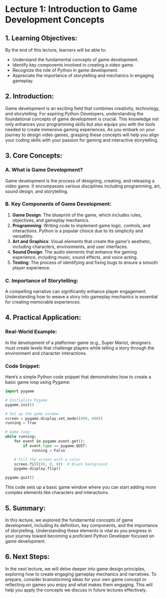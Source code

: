 # Lecture 1: Introduction to Game Development Concepts

## 1. Learning Objectives:
By the end of this lecture, learners will be able to:
- Understand the fundamental concepts of game development.
- Identify key components involved in creating a video game.
- Recognize the role of Python in game development.
- Appreciate the importance of storytelling and mechanics in engaging gameplay.

## 2. Introduction:
Game development is an exciting field that combines creativity, technology, and storytelling. For aspiring Python Developers, understanding the foundational concepts of game development is crucial. This knowledge not only enhances your programming skills but also equips you with the tools needed to create immersive gaming experiences. As you embark on your journey to design video games, grasping these concepts will help you align your coding skills with your passion for gaming and interactive storytelling.

## 3. Core Concepts:
### A. What is Game Development?
Game development is the process of designing, creating, and releasing a video game. It encompasses various disciplines including programming, art, sound design, and storytelling.

### B. Key Components of Game Development:
1. **Game Design**: The blueprint of the game, which includes rules, objectives, and gameplay mechanics.
2. **Programming**: Writing code to implement game logic, controls, and interactions. Python is a popular choice due to its simplicity and versatility.
3. **Art and Graphics**: Visual elements that create the game's aesthetic, including characters, environments, and user interfaces.
4. **Sound Design**: The audio elements that enhance the gaming experience, including music, sound effects, and voice acting.
5. **Testing**: The process of identifying and fixing bugs to ensure a smooth player experience.

### C. Importance of Storytelling:
A compelling narrative can significantly enhance player engagement. Understanding how to weave a story into gameplay mechanics is essential for creating memorable experiences.

## 4. Practical Application:
### Real-World Example:
In the development of a platformer game (e.g., Super Mario), designers must create levels that challenge players while telling a story through the environment and character interactions.

### Code Snippet:
Here’s a simple Python code snippet that demonstrates how to create a basic game loop using Pygame:

```python
import pygame

# Initialize Pygame
pygame.init()

# Set up the game window
screen = pygame.display.set_mode((800, 600))
running = True

# Game loop
while running:
    for event in pygame.event.get():
        if event.type == pygame.QUIT:
            running = False

    # Fill the screen with a color
    screen.fill((0, 0, 0))  # Black background
    pygame.display.flip()

pygame.quit()
```
This code sets up a basic game window where you can start adding more complex elements like characters and interactions.

## 5. Summary:
In this lecture, we explored the fundamental concepts of game development, including its definition, key components, and the importance of storytelling. Understanding these elements is vital as you progress in your journey toward becoming a proficient Python Developer focused on game development.

## 6. Next Steps:
In the next lecture, we will delve deeper into game design principles, exploring how to create engaging gameplay mechanics and narratives. To prepare, consider brainstorming ideas for your own game concept or reflecting on games you enjoy and what makes them engaging. This will help you apply the concepts we discuss in future lectures effectively.